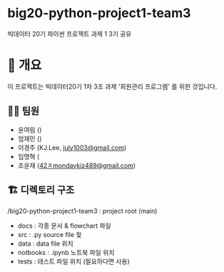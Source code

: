 # big20-python-project1-team3
빅데이터 20기 파이썬 프로젝트 과제 1 3기 공유

# 📌 개요
이 프로젝트는 빅데이터20기 1차 3조 과제 '회원관리 프로그램' 를 위한 것입니다.

## 🧑‍💻 팀원
- 윤여림 ()
- 엄재민 ()
- 이경주 (KJ.Lee, july1003@gmail.com)
- 임명혁 (
- 조윤재 (42ㅈmondaykiz489@gmail.com)

## 🏗️ 디렉토리 구조
/big20-python-project1-team3 : project root (main)
 - docs : 각종 문서 & flowchart 파일
 - src : .py source file 윛
 - data : data file 위치
 - notbooks : .ipynb 노트북 파일 위치
 - tests : 테스트 파일 위치 (필요하다면 사용)



